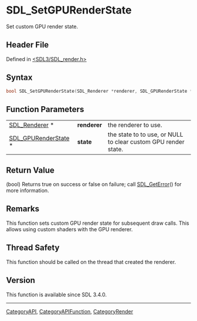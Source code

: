 # SDL_SetGPURenderState

Set custom GPU render state.

## Header File

Defined in [<SDL3/SDL_render.h>](https://github.com/libsdl-org/SDL/blob/main/include/SDL3/SDL_render.h)

## Syntax

```c
bool SDL_SetGPURenderState(SDL_Renderer *renderer, SDL_GPURenderState *state);
```

## Function Parameters

|                                            |              |                                                                |
| ------------------------------------------ | ------------ | -------------------------------------------------------------- |
| [SDL_Renderer](SDL_Renderer) *             | **renderer** | the renderer to use.                                           |
| [SDL_GPURenderState](SDL_GPURenderState) * | **state**    | the state to to use, or NULL to clear custom GPU render state. |

## Return Value

(bool) Returns true on success or false on failure; call
[SDL_GetError](SDL_GetError)() for more information.

## Remarks

This function sets custom GPU render state for subsequent draw calls. This
allows using custom shaders with the GPU renderer.

## Thread Safety

This function should be called on the thread that created the renderer.

## Version

This function is available since SDL 3.4.0.

----
[CategoryAPI](CategoryAPI), [CategoryAPIFunction](CategoryAPIFunction), [CategoryRender](CategoryRender)

